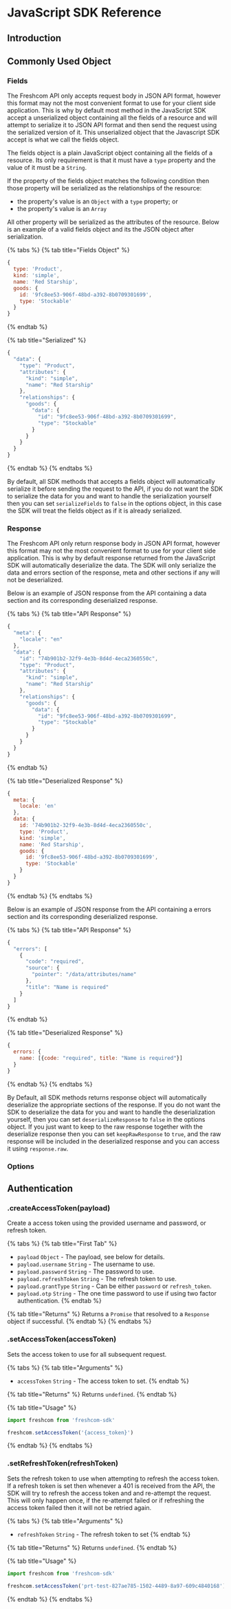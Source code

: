 # JavaScript SDK Reference

## Introduction

## Commonly Used Object

### Fields

The Freshcom API only accepts request body in JSON API format, however this format may not the most convenient format to use for your client side application. This is why by default most method in the JavaScript SDK accept a unserialized object containing all the fields of a resource and will attempt to serialize it to JSON API format and then send the request using the serialized version of it. This unserialized object that the Javascript SDK accept is what we call the fields object.

The fields object is a plain JavaScript object containing all the fields of a resource. Its only requirement is that it must have a `type` property and the value of it must be a `String`.

If the property of the fields object matches the following condition then those property will be serialized as the relationships of the resource:

* the property's value is an `Object` with a `type` property; or
* the property's value is an `Array` 

All other property will be serialized as the attributes of the resource. Below is an example of a valid fields object and its the JSON object after serialization.

{% tabs %}
{% tab title="Fields Object" %}
```javascript
{
  type: 'Product',
  kind: 'simple',
  name: 'Red Starship',
  goods: {
    id: '9fc8ee53-906f-48bd-a392-8b0709301699',
    type: 'Stockable'
  }
}
```
{% endtab %}

{% tab title="Serialized" %}
```javascript
{
  "data": {
    "type": "Product",
    "attributes": {
      "kind": "simple",
      "name": "Red Starship"
    },
    "relationships": {
      "goods": {
        "data": {
          "id": "9fc8ee53-906f-48bd-a392-8b0709301699",
          "type": "Stockable"
        }
      }
    }
  }
}
```
{% endtab %}
{% endtabs %}

By default, all SDK methods that accepts a fields object will automatically serialize it before sending the request to the API, if you do not want the SDK to serialize the data for you and want to handle the serialization yourself then you can set `serializeFields` to `false` in the options object, in this case the SDK will treat the fields object as if it is already serialized.

### Response

The Freshcom API only return response body in JSON API format, however this format may not the most convenient format to use for your client side application. This is why by default response returned from the JavaScript SDK will automatically deserialize the data. The SDK will only serialize the data and errors section of the response, meta and other sections if any will not be deserialized.

Below is an example of JSON response from the API containing a data section and its corresponding deserialized response.

{% tabs %}
{% tab title="API Response" %}
```javascript
{
  "meta": {
    "locale": "en"
  },
  "data": {
    "id": "74b901b2-32f9-4e3b-8d4d-4eca2360550c",
    "type": "Product",
    "attributes": {
      "kind": "simple",
      "name": "Red Starship"
    },
    "relationships": {
      "goods": {
        "data": {
          "id": "9fc8ee53-906f-48bd-a392-8b0709301699",
          "type": "Stockable"
        }
      }
    }
  }
}
```
{% endtab %}

{% tab title="Deserialized Response" %}
```javascript
{
  meta: {
    locale: 'en'
  },
  data: {
    id: '74b901b2-32f9-4e3b-8d4d-4eca2360550c',
    type: 'Product',
    kind: 'simple',
    name: 'Red Starship',
    goods: {
      id: '9fc8ee53-906f-48bd-a392-8b0709301699',
      type: 'Stockable'
    }
  }  
}
```
{% endtab %}
{% endtabs %}

Below is an example of JSON response from the API containing a errors section and its corresponding deserialized response.

{% tabs %}
{% tab title="API Response" %}
```javascript
{
  "errors": [
    {
      "code": "required",
      "source": {
        "pointer": "/data/attributes/name"
      },
      "title": "Name is required"
    }
  ]
}
```
{% endtab %}

{% tab title="Deserialized Response" %}
```javascript
{
  errors: {
    name: [{code: "required", title: "Name is required"}]
  }
}
```
{% endtab %}
{% endtabs %}

By Default, all SDK methods returns response object will automatically deserialize the appropriate sections of the response. If you do not want the SDK to deserialize the data for you and want to handle the deserialization yourself, then you can set `deserializeResponse` to `false` in the options object. If you just want to keep to the raw response together with the deserialize response then you can set `keepRawResponse` to `true`, and the raw response will be included in the deserialized response and you can access it using `response.raw`.

### Options

## Authentication

### .createAccessToken\(payload\)

Create a access token using the provided username and password, or refresh token.

{% tabs %}
{% tab title="First Tab" %}
* `payload` `Object` - The payload, see below for details.
* `payload.username` `String` - The username to use.
* `payload.password` `String` - The password to use.
* `payload.refreshToken` `String` - The refresh token to use.
* `payload.grantType` `String` - Can be either `password` or `refresh_token`.
* `payload.otp` `String` - The one time password to use if using two factor authentication.
{% endtab %}

{% tab title="Returns" %}
Returns a `Promise` that resolved to a `Response` object if successful.
{% endtab %}
{% endtabs %}

### .setAccessToken\(accessToken\)

Sets the access token to use for all subsequent request.

{% tabs %}
{% tab title="Arguments" %}
* `accessToken` `String` - The access token to set.
{% endtab %}

{% tab title="Returns" %}
Returns `undefined`.
{% endtab %}

{% tab title="Usage" %}
```javascript
import freshcom from 'freshcom-sdk'

freshcom.setAccessToken('{access_token}')
```
{% endtab %}
{% endtabs %}

### .setRefreshToken\(refreshToken\)

Sets the refresh token to use when attempting to refresh the access token. If a refresh token is set then whenever a 401 is received from the API, the SDK will try to refresh the access token and and re-attempt the request. This will only happen once, if the re-attempt failed or if refreshing the access token failed then it will not be retried again.

{% tabs %}
{% tab title="Arguments" %}
* `refreshToken` `String` - The refresh token to set
{% endtab %}

{% tab title="Returns" %}
Returns `undefined`.
{% endtab %}

{% tab title="Usage" %}
```javascript
import freshcom from 'freshcom-sdk'

freshcom.setAccessToken('prt-test-827ae785-1502-4489-8a97-609c4840168')
```
{% endtab %}
{% endtabs %}



